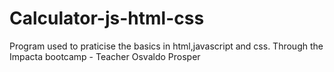 # Calculator-js-html-css

Program used to praticise the basics in html,javascript and css. Through the Impacta bootcamp - Teacher Osvaldo Prosper
